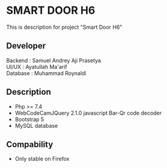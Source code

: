 # SMART DOOR H6

This is description for project "Smart Door H6"

## Developer

Backend : Samuel Andrey Aji Prasetya <br>
UI/UX : Ayatullah Ma'arif <br>
Database : Muhammad Roynaldi

## Description

- Php >= 7.4 <br>
- WebCodeCamJQuery 2.1.0 javascript Bar-Qr code decoder <br>
- Bootstrap 5 <br>
- MySQL database <br>

## Compability

- Only stable on Firefox <br>
